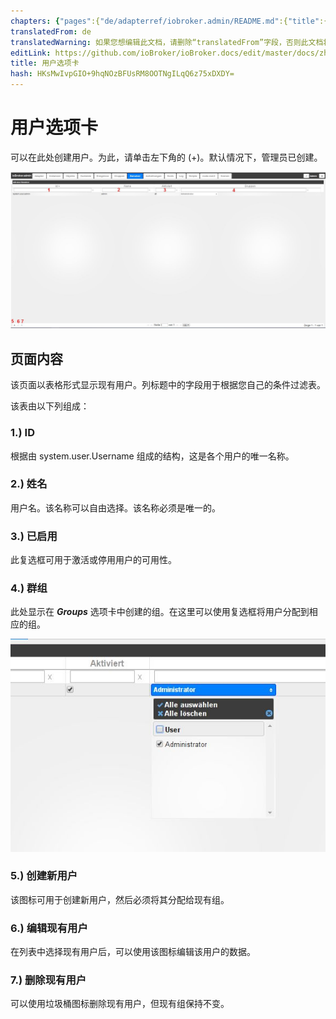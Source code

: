 ```yaml
---
chapters: {"pages":{"de/adapterref/iobroker.admin/README.md":{"title":{"de":"no title"},"content":"de/adapterref/iobroker.admin/README.md"},"de/adapterref/iobroker.admin/admin/tab-adapters.md":{"title":{"de":"Der Reiter Adapter"},"content":"de/adapterref/iobroker.admin/admin/tab-adapters.md"},"de/adapterref/iobroker.admin/admin/tab-instances.md":{"title":{"de":"Der Reiter Instanzen"},"content":"de/adapterref/iobroker.admin/admin/tab-instances.md"},"de/adapterref/iobroker.admin/admin/tab-objects.md":{"title":{"de":"Der Reiter Objekte"},"content":"de/adapterref/iobroker.admin/admin/tab-objects.md"},"de/adapterref/iobroker.admin/admin/tab-states.md":{"title":{"de":"Der Reiter Zustände"},"content":"de/adapterref/iobroker.admin/admin/tab-states.md"},"de/adapterref/iobroker.admin/admin/tab-groups.md":{"title":{"de":"Der Reiter Gruppen"},"content":"de/adapterref/iobroker.admin/admin/tab-groups.md"},"de/adapterref/iobroker.admin/admin/tab-users.md":{"title":{"de":"Der Reiter Benutzer"},"content":"de/adapterref/iobroker.admin/admin/tab-users.md"},"de/adapterref/iobroker.admin/admin/tab-events.md":{"title":{"de":"Der Reiter Ereignisse"},"content":"de/adapterref/iobroker.admin/admin/tab-events.md"},"de/adapterref/iobroker.admin/admin/tab-hosts.md":{"title":{"de":"Der Reiter Hosts"},"content":"de/adapterref/iobroker.admin/admin/tab-hosts.md"},"de/adapterref/iobroker.admin/admin/tab-enums.md":{"title":{"de":"Der Reiter Aufzählungen"},"content":"de/adapterref/iobroker.admin/admin/tab-enums.md"},"de/adapterref/iobroker.admin/admin/tab-log.md":{"title":{"de":"Der Reiter Log"},"content":"de/adapterref/iobroker.admin/admin/tab-log.md"},"de/adapterref/iobroker.admin/admin/tab-system.md":{"title":{"de":"Die Systemeinstellungen"},"content":"de/adapterref/iobroker.admin/admin/tab-system.md"}}}
translatedFrom: de
translatedWarning: 如果您想编辑此文档，请删除“translatedFrom”字段，否则此文档将再次自动翻译
editLink: https://github.com/ioBroker/ioBroker.docs/edit/master/docs/zh-cn/adapterref/iobroker.admin/tab-users.md
title: 用户选项卡
hash: HKsMwIvpGIO+9hqNOzBFUsRM8OOTNgILqQ6z75xDXDY=
---
```

# 用户选项卡
可以在此处创建用户。为此，请单击左下角的 (+)。默认情况下，管理员已创建。

![iobroker_adapter_admin_user_01](../../../de/adapterref/iobroker.admin/img/tab-user_01-1.jpg)

## 页面内容
该页面以表格形式显示现有用户。列标题中的字段用于根据您自己的条件过滤表。

该表由以下列组成：

### **1.) ID**
根据由 system.user.Username 组成的结构，这是各个用户的唯一名称。

### **2.) 姓名**
用户名。该名称可以自由选择。该名称必须是唯一的。

### **3.) 已启用**
此复选框可用于激活或停用用户的可用性。

### **4.) 群组**
此处显示在 **_Groups_** 选项卡中创建的组。在这里可以使用复选框将用户分配到相应的组。

![iobroker_adapter_admin_user_groups](../../../de/adapterref/iobroker.admin/img/tab-user_Groups.jpg)

### **5.) 创建新用户**
该图标可用于创建新用户，然后必须将其分配给现有组。

### **6.) 编辑现有用户**
在列表中选择现有用户后，可以使用该图标编辑该用户的数据。

### **7.) 删除现有用户**
可以使用垃圾桶图标删除现有用户，但现有组保持不变。